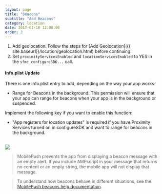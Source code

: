 ```yaml
---
layout: page
title: "Beacons"
subtitle: "Add Beacons"
category: location
date: 2017-01-18 12:00:00
order: 3
---
```


1. Add geolocation. Follow the steps for [Add Geolocation]({{ site.baseurl}}/location/geolocation.html) before continuing.
1. Set `proximityServicesEnabled` and `locationServicesEnabled` to YES in the `sfmc_configureSDK...` call.


#### <a name="plist"></a>Info.plist Update

There is one Info.plist entry to add, depending on the way your app works:  

* Range for Beacons in the background: This permission will ensure that your app can range for beacons when your app is in the background or suspended.

Implement the following key if you want to enable this function:

* "App registers for location updates" is required if you have Proximity Services turned on in configureSDK and want to range for beacons in the background.

<br/><img class="img-responsive" src="{{ site.baseurl }}/assets/background_modes_plist_entry.png" /><br/>

> MobilePush prevents the app from displaying a beacon message with an empty alert. If you include AMPscript in your message that returns no content or an empty string, the mobile app will not display that message.

> To understand how beacons behave in different situations, see the <a href="http://help.marketingcloud.com/en/documentation/mobilepush/beacons_overview/beacon_behavior/" target="_blank">MobilePush beacons help documentation</a>.

